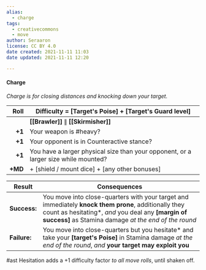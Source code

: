 ```yaml
---
alias:
  - charge
tags:
  - creativecommons
  - move
author: Seraaron
license: CC BY 4.0
date created: 2021-11-11 11:03
date updated: 2021-11-11 12:20

---
```


#### Charge

_Charge is for closing distances and knocking down your target._

|    Roll | Difficulty = **[Target's Poise] + [Target's Guard level]**                          |
| ------: | ----------------------------------------------------------------------------------- |
|         | **[[Brawler]]** ∥ **[[Skirmisher]]**                                                |
|  **+1** | Your weapon is #heavy?                                                              |
|  **+1** | Your opponent is in Counteractive stance?                                           |
|  **+1** | You have a larger physical size than your opponent, or a larger size while mounted? |
| **+MD** | + [shield / mount dice] + [any other bonuses]                                       |

| Result       | Consequences                                                                                                                                                                                                       |
| ------------ | ------------------------------------------------------------------------------------------------------------------------------------------------------------------------------------------------------------------ |
| **Success:** | You move into close-quarters with your target and immediately **knock them prone**, additionally they count as hesitating*, _and_ you deal any **[margin of success]** as Stamina damage _at the end of the round_ |
| **Failure:** | You move into close-quarters but you hesitate* and take your **[target's Poise]** in Stamina damage _at the end of the round_, _and_ **your target may exploit you**                                               |

#ast Hesitation adds a +1 difficulty factor _to all move rolls_, until shaken off.
